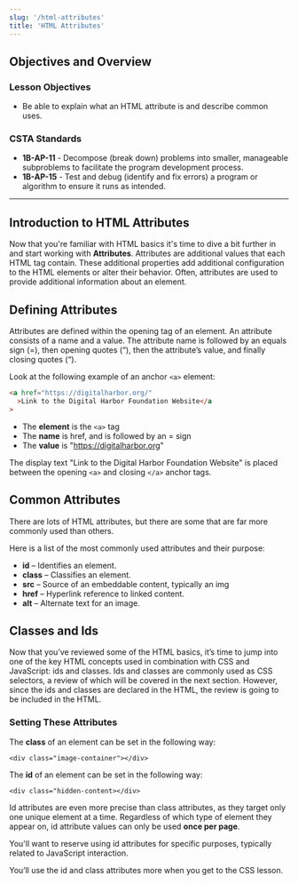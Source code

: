 ```yaml
---
slug: '/html-attributes'
title: 'HTML Attributes'
---
```


## Objectives and Overview

### Lesson Objectives

- Be able to explain what an HTML attribute is and describe common uses.

### CSTA Standards

- **1B-AP-11** - Decompose (break down) problems into smaller, manageable subproblems to facilitate the program development process.
- **1B-AP-15** - Test and debug (identify and fix errors) a program or algorithm to ensure it runs as intended.

---

## Introduction to HTML Attributes

Now that you're familiar with HTML basics it's time to dive a bit further in and start working with **Attributes**. Attributes are additional values that each HTML tag contain. These additional properties add additional configuration to the HTML elements or alter their behavior. Often, attributes are used to provide additional information about an element.

## Defining Attributes

Attributes are defined within the opening tag of an element. An attribute consists of a name and a value. The attribute name is followed by an equals sign (=), then opening quotes (“), then the attribute’s value, and finally closing quotes (“).

Look at the following example of an anchor `<a>` element:

```html
<a href="https://digitalharbor.org/"
  >Link to the Digital Harbor Foundation Website</a
>
```

- The **element** is the `<a>` tag
- The **name** is href, and is followed by an = sign
- The **value** is "https://digitalharbor.org"

The display text "Link to the Digital Harbor Foundation Website" is placed between the opening `<a>` and closing `</a>` anchor tags.

## Common Attributes

There are lots of HTML attributes, but there are some that are far more commonly used than others.

Here is a list of the most commonly used attributes and their purpose:

- **id** – Identifies an element.
- **class** – Classifies an element.
- **src** – Source of an embeddable content, typically an img
- **href** – Hyperlink reference to linked content.
- **alt** – Alternate text for an image.

## Classes and Ids

Now that you’ve reviewed some of the HTML basics, it’s time to jump into one of the key HTML concepts used in combination with CSS and JavaScript: ids and classes. Ids and classes are commonly used as CSS selectors, a review of which will be covered in the next section. However, since the ids and classes are declared in the HTML, the review is going to be included in the HTML.

### Setting These Attributes

The **class** of an element can be set in the following way:

`<div class="image-container"></div>`

The **id** of an element can be set in the following way:

`<div class="hidden-content></div>`

Id attributes are even more precise than class attributes, as they target only one unique element at a time. Regardless of which type of element they appear on, id attribute values can only be used **once per page**.

You'll want to reserve using id attributes for specific purposes, typically related to JavaScript interaction.

You’ll use the id and class attributes more when you get to the CSS lesson.
